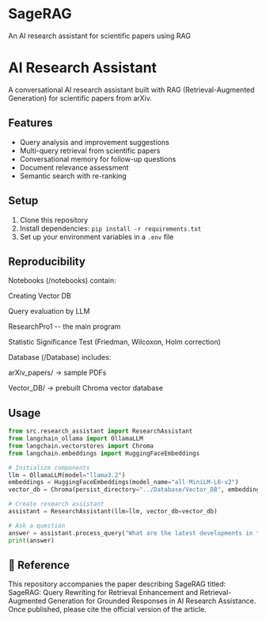 # SageRAG
An AI research assistant for scientific papers using RAG

# AI Research Assistant

A conversational AI research assistant built with RAG (Retrieval-Augmented Generation) for scientific papers from arXiv.

## Features

- Query analysis and improvement suggestions
- Multi-query retrieval from scientific papers
- Conversational memory for follow-up questions
- Document relevance assessment
- Semantic search with re-ranking

## Setup

1. Clone this repository
2. Install dependencies: `pip install -r requirements.txt`
3. Set up your environment variables in a `.env` file

## Reproducibility

Notebooks (/notebooks) contain:

Creating Vector DB

Query evaluation by LLM

ResearchPro1 -- the main program

Statistic Significance Test (Friedman, Wilcoxon, Holm correction)

Database (/Database) includes:

arXiv_papers/ → sample PDFs

Vector_DB/ → prebuilt Chroma vector database

## Usage

```python
from src.research_assistant import ResearchAssistant
from langchain_ollama import OllamaLLM
from langchain.vectorstores import Chroma
from langchain.embeddings import HuggingFaceEmbeddings

# Initialize components
llm = OllamaLLM(model="llama3.2")
embeddings = HuggingFaceEmbeddings(model_name="all-MiniLM-L6-v2")
vector_db = Chroma(persist_directory="../Database/Vector_DB", embedding_function=embeddings)

# Create research assistant
assistant = ResearchAssistant(llm=llm, vector_db=vector_db)

# Ask a question
answer = assistant.process_query("What are the latest developments in transformer models?")
print(answer)
```

## 📄 Reference

This repository accompanies the paper describing SageRAG titled: SageRAG: Query Rewriting for Retrieval Enhancement and Retrieval-Augmented Generation for Grounded Responses in AI Research Assistance.  
Once published, please cite the official version of the article.  
